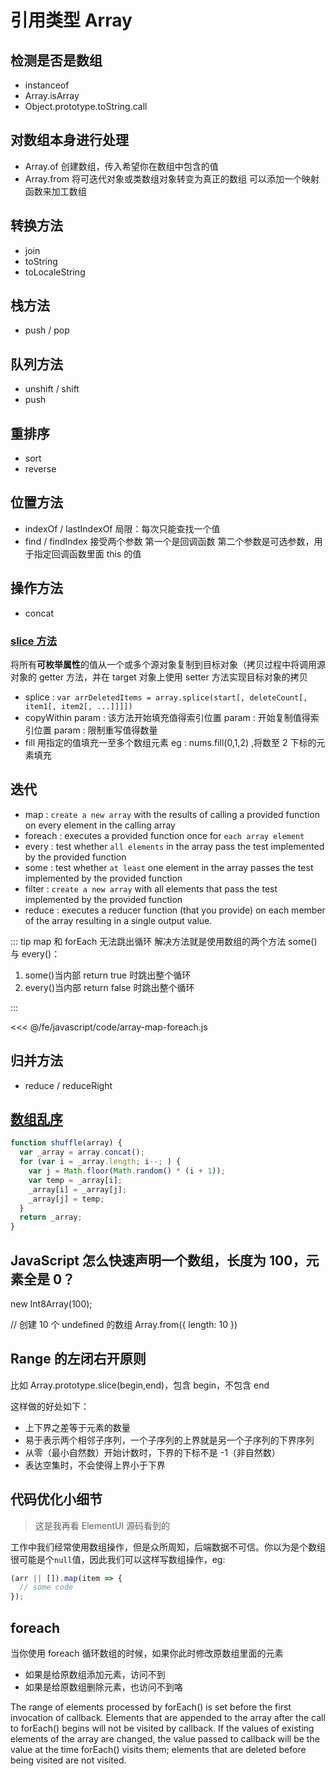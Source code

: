 # 引用类型 Array

## 检测是否是数组

- instanceof
- Array.isArray
- Object.prototype.toString.call

## 对数组本身进行处理

- Array.of
  创建数组，传入希望你在数组中包含的值
- Array.from 将可迭代对象或类数组对象转变为真正的数组
  可以添加一个映射函数来加工数组

## 转换方法

- join
- toString
- toLocaleString

## 栈方法

- push / pop

## 队列方法

- unshift / shift
- push

## 重排序

- sort
- reverse

## 位置方法

- indexOf / lastIndexOf
  局限：每次只能查找一个值
- find / findIndex
  接受两个参数
  第一个是回调函数
  第二个参数是可选参数，用于指定回调函数里面 this 的值

## 操作方法

- concat

### [slice 方法](https://developer.mozilla.org/en-US/docs/Web/JavaScript/Reference/Global_Objects/Array/slice)

将所有**可枚举属性**的值从一个或多个源对象复制到目标对象（拷贝过程中将调用源对象的 getter 方法，并在 target 对象上使用 setter 方法实现目标对象的拷贝

- splice : `var arrDeletedItems = array.splice(start[, deleteCount[, item1[, item2[, ...]]]])`
- copyWithin
  param : 该方法开始填充值得索引位置
  param : 开始复制值得索引位置
  param : 限制重写值得数量
- fill
  用指定的值填充一至多个数组元素
  eg : nums.fill(0,1,2) ,将数至 2 下标的元素填充

## 迭代

- map : `create a new array` with the results of calling a provided function on every element in the calling array
- foreach : executes a provided function once for `each array element`
- every : test whether `all elements` in the array pass the test implemented by the provided function
- some : test whether `at least` one element in the array passes the test implemented by the provided function
- filter : `create a new array` with all elements that pass the test implemented by the provided function
- reduce : executes a reducer function (that you provide) on each member of the array resulting in a single output value.

::: tip map 和 forEach 无法跳出循环
解决方法就是使用数组的两个方法 some()与 every()：

1. some()当内部 return true 时跳出整个循环
2. every()当内部 return false 时跳出整个循环

:::

<<< @/fe/javascript/code/array-map-foreach.js

## 归并方法

- reduce / reduceRight

## [数组乱序](https://github.com/lessfish/underscore-analysis/issues/15)

```js
function shuffle(array) {
  var _array = array.concat();
  for (var i = _array.length; i--; ) {
    var j = Math.floor(Math.random() * (i + 1));
    var temp = _array[i];
    _array[i] = _array[j];
    _array[j] = temp;
  }
  return _array;
}
```

## JavaScript 怎么快速声明一个数组，长度为 100，元素全是 0？

new Int8Array(100);

// 创建 10 个 undefined 的数组
Array.from({ length: 10 })

## Range 的左闭右开原则

比如 Array.prototype.slice(begin,end)，包含 begin，不包含 end

这样做的好处如下：

- 上下界之差等于元素的数量
- 易于表示两个相邻子序列，一个子序列的上界就是另一个子序列的下界序列
- 从零（最小自然数）开始计数时，下界的下标不是 -1（非自然数）
- 表达空集时，不会使得上界小于下界

## 代码优化小细节

> 这是我再看 ElementUI 源码看到的

工作中我们经常使用数组操作，但是众所周知，后端数据不可信。你以为是个数组很可能是个`null`值，因此我们可以这样写数组操作，eg:

```ts
(arr || []).map(item => {
  // some code
});
```

## foreach

当你使用 foreach 循环数组的时候，如果你此时修改原数组里面的元素

- 如果是给原数组添加元素，访问不到
- 如果是给原数组删除元素，也访问不到咯

The range of elements processed by forEach() is set before the first invocation of callback. Elements that are appended to the array after the call to forEach() begins will not be visited by callback. If the values of existing elements of the array are changed, the value passed to callback will be the value at the time forEach() visits them; elements that are deleted before being visited are not visited.
